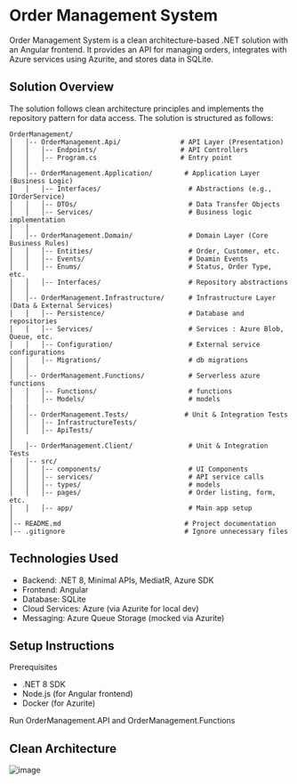 # Order Management System
Order Management System is a clean architecture-based .NET solution with an Angular frontend. It provides an API for managing orders, integrates with Azure services using Azurite, and stores data in SQLite.

## Solution Overview
The solution follows clean architecture principles and implements the repository pattern for data access. The solution is structured as follows:
```
OrderManagement/
│   │-- OrderManagement.Api/               # API Layer (Presentation)
│   │   │-- Endpoints/                     # API Controllers
│   │   │-- Program.cs                     # Entry point
│   │
│   │-- OrderManagement.Application/        # Application Layer (Business Logic)
│   │   │-- Interfaces/                      # Abstractions (e.g., IOrderService)
│   │   │-- DTOs/                            # Data Transfer Objects
│   │   │-- Services/                        # Business logic implementation
│   │
│   │-- OrderManagement.Domain/              # Domain Layer (Core Business Rules)
│   │   │-- Entities/                        # Order, Customer, etc.
│   │   │-- Events/                          # Doamin Events
│   │   │-- Enums/                           # Status, Order Type, etc.
│   │   │-- Interfaces/                      # Repository abstractions
│   │
│   │-- OrderManagement.Infrastructure/      # Infrastructure Layer (Data & External Services)
│   │   │-- Persistence/                     # Database and repositories
│   │   │-- Services/                        # Services : Azure Blob, Queue, etc.
│   │   │-- Configuration/                   # External service configurations
│   │   │-- Migrations/                      # db migrations
│   │
│   │-- OrderManagement.Functions/           # Serverless azure functions
│   │   │-- Functions/                       # functions
│   │   │-- Models/                          # models
|   |
│   │-- OrderManagement.Tests/              # Unit & Integration Tests
│   │   │-- InfrastructureTests/            
│   │   │-- ApiTests/
│
│   │-- OrderManagement.Client/              # Unit & Integration Tests
│   │-- src/
│   │   │-- components/                      # UI Components
│   │   │-- services/                        # API service calls
│   │   │-- types/                           # models
│   │   │-- pages/                           # Order listing, form, etc.
│   │   │-- app/                             # Main app setup
│
│-- README.md                               # Project documentation
│-- .gitignore                              # Ignore unnecessary files
```

## Technologies Used
- Backend: .NET 8, Minimal APIs, MediatR, Azure SDK
- Frontend: Angular
- Database: SQLite
- Cloud Services: Azure (via Azurite for local dev)
- Messaging: Azure Queue Storage (mocked via Azurite)

## Setup Instructions
 Prerequisites
- .NET 8 SDK
- Node.js (for Angular frontend)
- Docker (for Azurite)

Run OrderManagement.API and OrderManagement.Functions

## Clean Architecture
![image](https://devblogs.microsoft.com/ise/wp-content/uploads/sites/55/2024/06/clean-arch.png)
